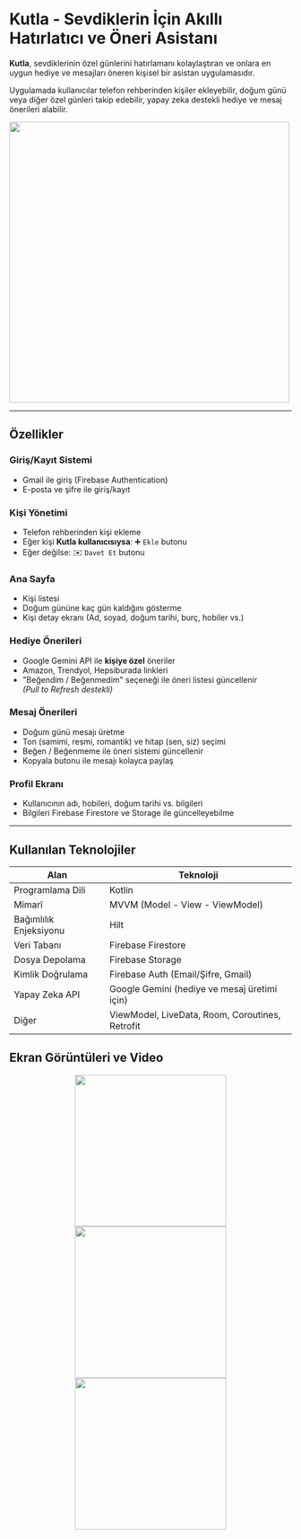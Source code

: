 #  Kutla - Sevdiklerin İçin Akıllı Hatırlatıcı ve Öneri Asistanı

**Kutla**, sevdiklerinin özel günlerini hatırlamanı kolaylaştıran ve onlara en uygun hediye ve mesajları öneren kişisel bir asistan uygulamasıdır.

Uygulamada kullanıcılar telefon rehberinden kişiler ekleyebilir, doğum günü veya diğer özel günleri takip edebilir, yapay zeka destekli hediye ve mesaj önerileri alabilir.

<img src="https://github.com/user-attachments/assets/47f215ab-2d22-4bdb-b236-13af2e454f22" width="500" />

---

##  Özellikler

###  Giriş/Kayıt Sistemi
- Gmail ile giriş (Firebase Authentication)
- E-posta ve şifre ile giriş/kayıt

###  Kişi Yönetimi
- Telefon rehberinden kişi ekleme
- Eğer kişi **Kutla kullanıcısıysa**: ➕ `Ekle` butonu
- Eğer değilse: ✉️ `Davet Et` butonu

###  Ana Sayfa
- Kişi listesi
- Doğum gününe kaç gün kaldığını gösterme
- Kişi detay ekranı (Ad, soyad, doğum tarihi, burç, hobiler vs.)

###  Hediye Önerileri
- Google Gemini API ile **kişiye özel** öneriler
- Amazon, Trendyol, Hepsiburada linkleri
- "Beğendim / Beğenmedim" seçeneği ile öneri listesi güncellenir  
  *(Pull to Refresh destekli)*

###  Mesaj Önerileri
- Doğum günü mesajı üretme
- Ton (samimi, resmi, romantik) ve hitap (sen, siz) seçimi
- Beğen / Beğenmeme ile öneri sistemi güncellenir
- Kopyala butonu ile mesajı kolayca paylaş

###  Profil Ekranı
- Kullanıcının adı, hobileri, doğum tarihi vs. bilgileri
- Bilgileri Firebase Firestore ve Storage ile güncelleyebilme

---

##  Kullanılan Teknolojiler

| Alan                 | Teknoloji                                  |
|----------------------|---------------------------------------------|
| Programlama Dili     | Kotlin                                     |
| Mimarî               | MVVM (Model - View - ViewModel)            |
| Bağımlılık Enjeksiyonu | Hilt                                     |
| Veri Tabanı          | Firebase Firestore                         |
| Dosya Depolama       | Firebase Storage                           |
| Kimlik Doğrulama     | Firebase Auth (Email/Şifre, Gmail)         |
| Yapay Zeka API       | Google Gemini (hediye ve mesaj üretimi için) |
| Diğer                | ViewModel, LiveData, Room, Coroutines, Retrofit |

##  Ekran Görüntüleri ve Video

<p align="center">
  <img src="https://github.com/user-attachments/assets/0c3e4b2a-61b2-483e-85ab-6af05fc29dbc" width="270"/>
  <img src="https://github.com/user-attachments/assets/8339662e-32c8-485e-a967-7a7ece387e30" width="270"/>
  <img src="https://github.com/user-attachments/assets/aa2f256d-2119-4102-a054-abfd261b3f26" width="270"/>
</p>

